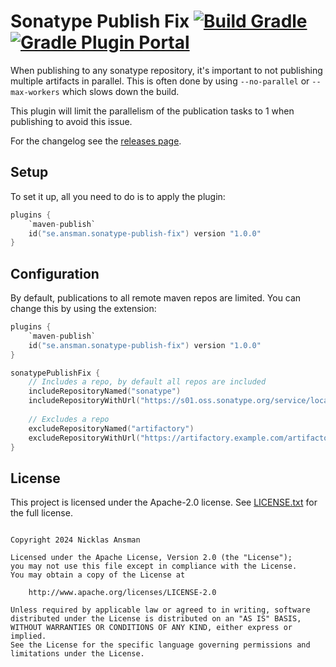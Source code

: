 Sonatype Publish Fix [![Build Gradle](https://github.com/ansman/sonatype-publish-fix/actions/workflows/gradle.yml/badge.svg?branch=main)](https://github.com/ansman/sonatype-publish-fix/actions/workflows/gradle.yml) [![Gradle Plugin Portal](https://img.shields.io/maven-metadata/v.svg?label=gradle&metadataUrl=https%3A%2F%2Fplugins.gradle.org%2Fm2%2Fse%2Fansman%2Fsonatype-publish-fix%2Fmaven-metadata.xml)](https://plugins.gradle.org/plugin/se.ansman.sonatype-publish-fix)
===
When publishing to any sonatype repository, it's important to not publishing multiple artifacts in parallel. This is
often done by using `--no-parallel` or `--max-workers` which slows down the build.

This plugin will limit the parallelism of the publication tasks to 1 when publishing to avoid this issue.

For the changelog see the [releases page](https://github.com/ansman/sonatype-publish-fix/releases).

Setup
---
To set it up, all you need to do is to apply the plugin:
```kotlin
plugins {
    `maven-publish`
    id("se.ansman.sonatype-publish-fix") version "1.0.0"
}
```

Configuration
---
By default, publications to all remote maven repos are limited. You can change this by using the extension:
```kotlin
plugins {
    `maven-publish`
    id("se.ansman.sonatype-publish-fix") version "1.0.0"
}

sonatypePublishFix {
    // Includes a repo, by default all repos are included
    includeRepositoryNamed("sonatype")
    includeRepositoryWithUrl("https://s01.oss.sonatype.org/service/local/staging/deploy/maven2/")
    
    // Excludes a repo
    excludeRepositoryNamed("artifactory")
    excludeRepositoryWithUrl("https://artifactory.example.com/artifactory/libs-release-local/")
}
```

License
---
This project is licensed under the Apache-2.0 license. See [LICENSE.txt](LICENSE.txt) for the full license.
```plain

Copyright 2024 Nicklas Ansman

Licensed under the Apache License, Version 2.0 (the "License");
you may not use this file except in compliance with the License.
You may obtain a copy of the License at

    http://www.apache.org/licenses/LICENSE-2.0

Unless required by applicable law or agreed to in writing, software
distributed under the License is distributed on an "AS IS" BASIS,
WITHOUT WARRANTIES OR CONDITIONS OF ANY KIND, either express or implied.
See the License for the specific language governing permissions and
limitations under the License.
```
